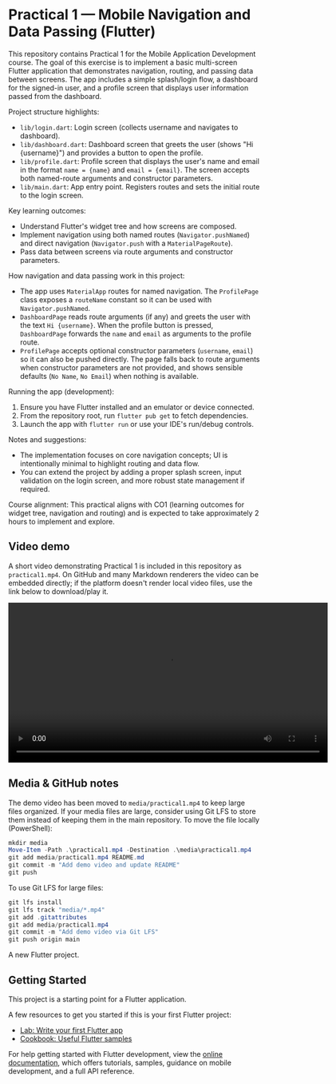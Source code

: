 # Practical 1 — Mobile Navigation and Data Passing (Flutter)

This repository contains Practical 1 for the Mobile Application Development course. The goal of this exercise is to implement a basic multi-screen Flutter application that demonstrates navigation, routing, and passing data between screens. The app includes a simple splash/login flow, a dashboard for the signed-in user, and a profile screen that displays user information passed from the dashboard.

Project structure highlights:
- `lib/login.dart`: Login screen (collects username and navigates to dashboard).
- `lib/dashboard.dart`: Dashboard screen that greets the user (shows "Hi {username}") and provides a button to open the profile.
- `lib/profile.dart`: Profile screen that displays the user's name and email in the format `name = {name}` and `email = {email}`. The screen accepts both named-route arguments and constructor parameters.
- `lib/main.dart`: App entry point. Registers routes and sets the initial route to the login screen.

Key learning outcomes:
- Understand Flutter's widget tree and how screens are composed.
- Implement navigation using both named routes (`Navigator.pushNamed`) and direct navigation (`Navigator.push` with a `MaterialPageRoute`).
- Pass data between screens via route arguments and constructor parameters.

How navigation and data passing work in this project:
- The app uses `MaterialApp` routes for named navigation. The `ProfilePage` class exposes a `routeName` constant so it can be used with `Navigator.pushNamed`.
- `DashboardPage` reads route arguments (if any) and greets the user with the text `Hi {username}`. When the profile button is pressed, `DashboardPage` forwards the `name` and `email` as arguments to the profile route.
- `ProfilePage` accepts optional constructor parameters (`username`, `email`) so it can also be pushed directly. The page falls back to route arguments when constructor parameters are not provided, and shows sensible defaults (`No Name`, `No Email`) when nothing is available.

Running the app (development):
1. Ensure you have Flutter installed and an emulator or device connected.
2. From the repository root, run `flutter pub get` to fetch dependencies.
3. Launch the app with `flutter run` or use your IDE's run/debug controls.

Notes and suggestions:
- The implementation focuses on core navigation concepts; UI is intentionally minimal to highlight routing and data flow.
- You can extend the project by adding a proper splash screen, input validation on the login screen, and more robust state management if required.

Course alignment:
This practical aligns with CO1 (learning outcomes for widget tree, navigation and routing) and is expected to take approximately 2 hours to implement and explore.


Video demo
----------

A short video demonstrating Practical 1 is included in this repository as `practical1.mp4`. On GitHub and many Markdown renderers the video can be embedded directly; if the platform doesn't render local video files, use the link below to download/play it.

<video controls width="640">
	<source src="./media/practical1.mp4" type="video/mp4">
	Your browser does not support the video tag. You can download the demo here: [practical1.mp4](./media/practical1.mp4)
</video>

Media & GitHub notes
--------------------

The demo video has been moved to `media/practical1.mp4` to keep large files organized. If your media files are large, consider using Git LFS to store them instead of keeping them in the main repository. To move the file locally (PowerShell):

```powershell
mkdir media
Move-Item -Path .\practical1.mp4 -Destination .\media\practical1.mp4
git add media/practical1.mp4 README.md
git commit -m "Add demo video and update README"
git push
```

To use Git LFS for large files:

```powershell
git lfs install
git lfs track "media/*.mp4"
git add .gitattributes
git add media/practical1.mp4
git commit -m "Add demo video via Git LFS"
git push origin main
```

A new Flutter project.

## Getting Started

This project is a starting point for a Flutter application.

A few resources to get you started if this is your first Flutter project:

- [Lab: Write your first Flutter app](https://docs.flutter.dev/get-started/codelab)
- [Cookbook: Useful Flutter samples](https://docs.flutter.dev/cookbook)

For help getting started with Flutter development, view the
[online documentation](https://docs.flutter.dev/), which offers tutorials,
samples, guidance on mobile development, and a full API reference.
